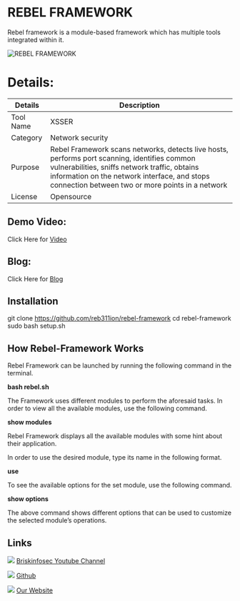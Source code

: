 REBEL FRAMEWORK
============

Rebel framework is a module-based framework which has multiple tools integrated within it.

![REBEL FRAMEWORK](https://www.briskinfosec.com//assets/tooloftheday/114.jpg)


Details:
============
|  Details | Description   |
| ------------ | ------------ |
|  Tool Name |  XSSER |
|  Category | Network security  |
|  Purpose | Rebel Framework scans networks, detects live hosts, performs port scanning, identifies common vulnerabilities, sniffs network traffic, obtains information on the network interface, and stops connection between two or more points in a network |
|  License |    Opensource |

Demo Video:
-----------------
Click Here for [Video](https://www.youtube.com/watch?v=tIsJQ4FoKsA "Video")


Blog:
--------------
Click Here for [Blog](https://briskinfosec.com/tooloftheday/toolofthedaydetail/Rebel-Framework-to-scan-network-and-identify-common-vulnerabilities "Blog")

Installation
----------------
git clone https://github.com/reb311ion/rebel-framework
cd rebel-framework
sudo bash setup.sh



How Rebel-Framework Works
----------------
Rebel Framework can be launched by running the following command in the terminal.

**bash rebel.sh**

The Framework uses different modules to perform the aforesaid tasks. In order to view all the available modules, use the following command.

**show modules**

Rebel Framework displays all the available modules with some hint about their application.

In order to use the desired module, type its name in the following format.

**use**

To see the available options for the set module, use the following command.

**show options**

The above command shows different options that can be used to customize the selected module’s operations.


Links
----------------

 ![ ](https://img.icons8.com/color/15/000000/youtube-play.png) [Briskinfosec Youtube Channel](https://www.youtube.com/channel/UCcPmqqYETcO_7-6p_uUsF1w "Briskinfosec Youtube Channel")


 ![ ](https://img.icons8.com/glyph-neue/15/000000/github.png) [Github](https://github.com/briskinfosec "Github") 

  ![ ](https://img.icons8.com/ios/15/000000/internet--v2.png) [Our Website](https://www.briskinfosec.com/ "Our Website")
